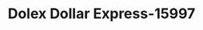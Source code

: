 ---
f_zip-code: 75160
f_state-code: TX
title: Dolex Dollar Express-15997
f_phone: 972-551-0348
f_city-only: Terrell
f_address: 300 North Rockwall Street Terrell
f_location-unique-id: '15997'
slug: dolex-dollar-express-15997
updated-on: '2024-05-30T13:46:58.046Z'
created-on: '2024-05-30T13:36:59.803Z'
published-on: '2024-05-30T13:54:32.469Z'
f_city-state: cms/city/terrell-tx.md
f_company: cms/company/dolex-dollar-express.md
f_state: cms/state/texas.md
layout: '[payday-loan].html'
tags: payday-loan
---